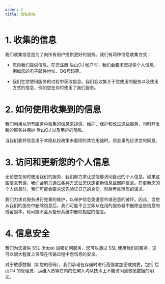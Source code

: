 ```yaml
---
order: 2
title: 隐私策略
---
```


# 1. 收集的信息

我们收集信息是为了向所有用户提供更好的服务。我们有两种信息收集方式：

- 您向我们提供信息。在您注册 后山OJ 帐户时，我们会要求您提供个人信息，例如您的电子邮件地址、QQ号码等。

- 我们在您使用服务的过程中获取信息。我们会收集关于您使用的服务以及使用方式的信息，例如您在何时使用了我们服务。

# 2. 如何使用收集到的信息

我们利用从所有服务中收集的信息来提供、维护、保护和改进这些服务，同时开发新的服务并保护 后山OJ 以及用户的隐私。

当我们要将信息用于本隐私权政策未载明的其它用途时，则会事先征求您的同意。

# 3. 访问和更新您的个人信息

无论您在何时使用我们的服务，我们都力求让您能够访问自己的个人信息。如果这些信息有误，我们会努力通过各种方式让您快速更新信息或删除信息。在更新您的个人信息时，我们可能会要求您先验证自己的身份，然后再处理您的请求。

我们力求对服务进行完善的维护，以保护信息免遭意外或恶意的破坏。因此，当您从我们的服务中删除信息后，我们可能不会立即从在用的服务器中删除这些信息的残留副本，也可能不会从备份系统中删除相应的信息。

# 4. 信息安全

我们为您提供 SSL (https) 加密访问服务，您可以通过 SSL 使用我们的服务，这可以很大程度上保障在传输过程中您信息的安全。

对于敏感数据（如您的密码），我们承诺在存储时进行高强度加密或摘要，包括 后山OJ 的管理员、运维人员等在内的任何人均从技术上不能访问到敏感数据的明文。
